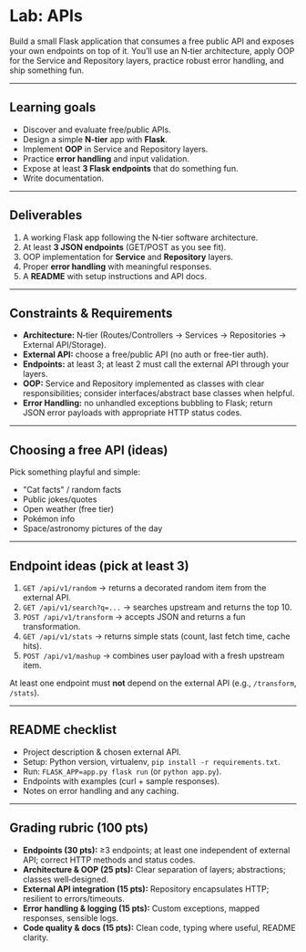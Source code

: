 # Lab: APIs

Build a small Flask application that consumes a free public API and exposes your own endpoints on top of it. You’ll use an N‑tier architecture, apply OOP for the Service and Repository layers, practice robust error handling, and ship something fun.

---

## Learning goals

* Discover and evaluate free/public APIs.
* Design a simple **N‑tier** app with **Flask**.
* Implement **OOP** in Service and Repository layers.
* Practice **error handling** and input validation.
* Expose at least **3 Flask endpoints** that do something fun.
* Write documentation.

---

## Deliverables

1. A working Flask app following the N‑tier software architecture.
2. At least **3 JSON endpoints** (GET/POST as you see fit).
3. OOP implementation for **Service** and **Repository** layers.
4. Proper **error handling** with meaningful responses.
5. A **README** with setup instructions and API docs.

---

## Constraints & Requirements

* **Architecture:** N‑tier (Routes/Controllers → Services → Repositories → External API/Storage).
* **External API:** choose a free/public API (no auth or free-tier auth).
* **Endpoints:** at least 3; at least 2 must call the external API through your layers.
* **OOP:** Service and Repository implemented as classes with clear responsibilities; consider interfaces/abstract base classes when helpful.
* **Error Handling:** no unhandled exceptions bubbling to Flask; return JSON error payloads with appropriate HTTP status codes.

---

## Choosing a free API (ideas)

Pick something playful and simple:

* "Cat facts" / random facts
* Public jokes/quotes
* Open weather (free tier)
* Pokémon info
* Space/astronomy pictures of the day

---

## Endpoint ideas (pick at least 3)

1. `GET /api/v1/random` → returns a decorated random item from the external API.
2. `GET /api/v1/search?q=...` → searches upstream and returns the top 10.
3. `POST /api/v1/transform` → accepts JSON and returns a fun transformation.
4. `GET /api/v1/stats` → returns simple stats (count, last fetch time, cache hits).
5. `POST /api/v1/mashup` → combines user payload with a fresh upstream item.

At least one endpoint must **not** depend on the external API (e.g., `/transform`, `/stats`).

---

## README checklist

* Project description & chosen external API.
* Setup: Python version, virtualenv, `pip install -r requirements.txt`.
* Run: `FLASK_APP=app.py flask run` (or `python app.py`).
* Endpoints with examples (curl + sample responses).
* Notes on error handling and any caching.

---

## Grading rubric (100 pts)

* **Endpoints (30 pts):** ≥3 endpoints; at least one independent of external API; correct HTTP methods and status codes.
* **Architecture & OOP (25 pts):** Clear separation of layers; abstractions; classes well‑designed.
* **External API integration (15 pts):** Repository encapsulates HTTP; resilient to errors/timeouts.
* **Error handling & logging (15 pts):** Custom exceptions, mapped responses, sensible logs.
* **Code quality & docs (15 pts):** Clean code, typing where useful, README clarity.
